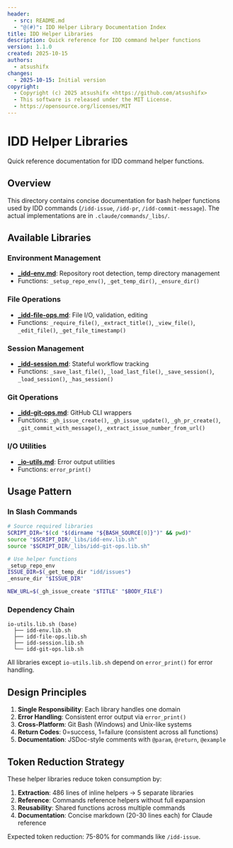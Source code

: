 ```yaml
---
header:
  - src: README.md
  - "@(#)": IDD Helper Library Documentation Index
title: IDD Helper Libraries
description: Quick reference for IDD command helper functions
version: 1.1.0
created: 2025-10-15
authors:
  - atsushifx
changes:
  - 2025-10-15: Initial version
copyright:
  - Copyright (c) 2025 atsushifx <https://github.com/atsushifx>
  - This software is released under the MIT License.
  - https://opensource.org/licenses/MIT
---
```


# IDD Helper Libraries

Quick reference documentation for IDD command helper functions.

## Overview

This directory contains concise documentation for bash helper functions used by IDD commands (`/idd-issue`, `/idd-pr`, `/idd-commit-message`). The actual implementations are in `.claude/commands/_libs/`.

## Available Libraries

### Environment Management
- **[_idd-env.md](_idd-env.md)**: Repository root detection, temp directory management
- Functions: `_setup_repo_env()`, `_get_temp_dir()`, `_ensure_dir()`

### File Operations
- **[_idd-file-ops.md](_idd-file-ops.md)**: File I/O, validation, editing
- Functions: `_require_file()`, `_extract_title()`, `_view_file()`, `_edit_file()`, `_get_file_timestamp()`

### Session Management
- **[_idd-session.md](_idd-session.md)**: Stateful workflow tracking
- Functions: `_save_last_file()`, `_load_last_file()`, `_save_session()`, `_load_session()`, `_has_session()`

### Git Operations
- **[_idd-git-ops.md](_idd-git-ops.md)**: GitHub CLI wrappers
- Functions: `_gh_issue_create()`, `_gh_issue_update()`, `_gh_pr_create()`, `_git_commit_with_message()`, `_extract_issue_number_from_url()`

### I/O Utilities
- **[_io-utils.md](_io-utils.md)**: Error output utilities
- Functions: `error_print()`

## Usage Pattern

### In Slash Commands

```bash
# Source required libraries
SCRIPT_DIR="$(cd "$(dirname "${BASH_SOURCE[0]}")" && pwd)"
source "$SCRIPT_DIR/_libs/idd-env.lib.sh"
source "$SCRIPT_DIR/_libs/idd-git-ops.lib.sh"

# Use helper functions
_setup_repo_env
ISSUE_DIR=$(_get_temp_dir "idd/issues")
_ensure_dir "$ISSUE_DIR"

NEW_URL=$(_gh_issue_create "$TITLE" "$BODY_FILE")
```

### Dependency Chain

```
io-utils.lib.sh (base)
  ├── idd-env.lib.sh
  ├── idd-file-ops.lib.sh
  ├── idd-session.lib.sh
  └── idd-git-ops.lib.sh
```

All libraries except `io-utils.lib.sh` depend on `error_print()` for error handling.

## Design Principles

1. **Single Responsibility**: Each library handles one domain
2. **Error Handling**: Consistent error output via `error_print()`
3. **Cross-Platform**: Git Bash (Windows) and Unix-like systems
4. **Return Codes**: 0=success, 1=failure (consistent across all functions)
5. **Documentation**: JSDoc-style comments with `@param`, `@return`, `@example`

## Token Reduction Strategy

These helper libraries reduce token consumption by:

1. **Extraction**: 486 lines of inline helpers → 5 separate libraries
2. **Reference**: Commands reference helpers without full expansion
3. **Reusability**: Shared functions across multiple commands
4. **Documentation**: Concise markdown (20-30 lines each) for Claude reference

Expected token reduction: 75-80% for commands like `/idd-issue`.
